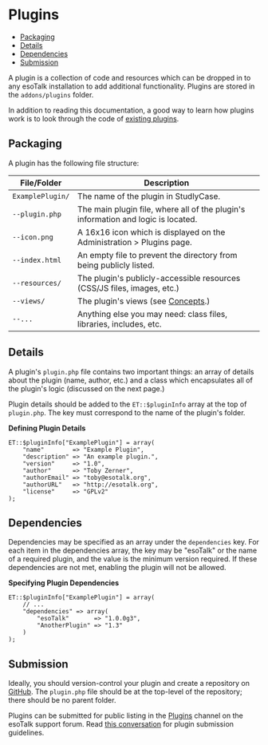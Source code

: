# Plugins

- [Packaging](#packaging)
- [Details](#details)
- [Dependencies](#dependencies)
- [Submission](#submission)

A plugin is a collection of code and resources which can be dropped in to any esoTalk installation to add additional functionality. Plugins are stored in the `addons/plugins` folder.

In addition to reading this documentation, a good way to learn how plugins work is to look through the code of [existing plugins](/plugins).

<a name="packaging"></a>
## Packaging

A plugin has the following file structure:

| File/Folder | Description |
| -- | -- |
| `ExamplePlugin/` | The name of the plugin in StudlyCase. |
| `--plugin.php` | The main plugin file, where all of the plugin's information and logic is located. |
| `--icon.png` | A 16x16 icon which is displayed on the Administration > Plugins page. |
| `--index.html` | An empty file to prevent the directory from being publicly listed. |
| `--resources/` | The plugin's publicly-accessible resources (CSS/JS files, images, etc.) |
| `--views/` | The plugin's views (see [Concepts](/docs/plugins/concepts#views).) |
| `--...` | Anything else you may need: class files, libraries, includes, etc. |

<a name="details"></a>
## Details

A plugin's `plugin.php` file contains two important things: an array of details about the plugin (name, author, etc.) and a class which encapsulates all of the plugin's logic (discussed on the next page.) 

Plugin details should be added to the `ET::$pluginInfo` array at the top of `plugin.php`. The key must correspond to the name of the plugin's folder.

**Defining Plugin Details**

	ET::$pluginInfo["ExamplePlugin"] = array(
		"name"        => "Example Plugin",
		"description" => "An example plugin.",
		"version"     => "1.0",
		"author"      => "Toby Zerner",
		"authorEmail" => "toby@esotalk.org",
		"authorURL"   => "http://esotalk.org",
		"license"     => "GPLv2"
	);

<a name="dependencies"></a>
## Dependencies

Dependencies may be specified as an array under the `dependencies` key. For each item in the dependencies array, the key may be "esoTalk" or the name of a required plugin, and the value is the minimum version required. If these dependencies are not met, enabling the plugin will not be allowed.

**Specifying Plugin Dependencies**

	ET::$pluginInfo["ExamplePlugin"] = array(
		// ...
		"dependencies" => array(
			"esoTalk"       => "1.0.0g3",
			"AnotherPlugin" => "1.3"
		)
	);

<a name="submission"></a>
## Submission

Ideally, you should version-control your plugin and create a repository on [GitHub](http://github.com). The `plugin.php` file should be at the top-level of the repository; there should be no parent folder.

Plugins can be submitted for public listing in the [Plugins](/plugins) channel on the esoTalk support forum. Read [this conversation]() for plugin submission guidelines.
